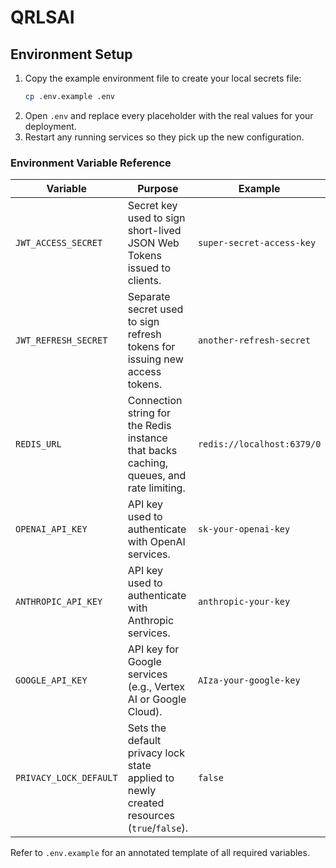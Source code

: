 # QRLSAI

## Environment Setup

1. Copy the example environment file to create your local secrets file:
   ```bash
   cp .env.example .env
   ```
2. Open `.env` and replace every placeholder with the real values for your deployment.
3. Restart any running services so they pick up the new configuration.

### Environment Variable Reference

| Variable | Purpose | Example |
| --- | --- | --- |
| `JWT_ACCESS_SECRET` | Secret key used to sign short-lived JSON Web Tokens issued to clients. | `super-secret-access-key` |
| `JWT_REFRESH_SECRET` | Separate secret used to sign refresh tokens for issuing new access tokens. | `another-refresh-secret` |
| `REDIS_URL` | Connection string for the Redis instance that backs caching, queues, and rate limiting. | `redis://localhost:6379/0` |
| `OPENAI_API_KEY` | API key used to authenticate with OpenAI services. | `sk-your-openai-key` |
| `ANTHROPIC_API_KEY` | API key used to authenticate with Anthropic services. | `anthropic-your-key` |
| `GOOGLE_API_KEY` | API key for Google services (e.g., Vertex AI or Google Cloud). | `AIza-your-google-key` |
| `PRIVACY_LOCK_DEFAULT` | Sets the default privacy lock state applied to newly created resources (`true`/`false`). | `false` |

Refer to `.env.example` for an annotated template of all required variables.
